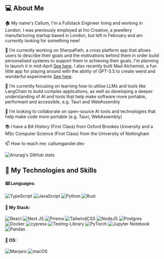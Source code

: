 ## :computer:  About Me
:house: My name's Callum, I'm a Fullstack Engineer living and working in London. I was previously employed at Ino Creative, a jewellery manufacturing startup based in London, but left in February and am currently looking for something new!

🔭 I’m currently working on SherpaPath, a cross platform app that allows users to describe their goals and the motivations behind them in order build personalised systems to support them in achieving their goals. I'm planning to launch it in mid-April [See here](https://sherpapath.app). I also recently built Mad Alchemist, a fun little app for playing around with the ability of GPT-3.5 to create weird and wonderful experiments [See here](https://sherpapath.app).

🌱 I’m currently focusing on learning how to utilise LLMs and tools like LangChain to build complex applications, as well as developing a deeper understanding of AI and tools that help make software more portable, performant and accessible, e.g. Tauri and WebAssembly

👯 I’m looking to collaborate on open-source AI tools and technologies that help make code more portable (e.g. Tauri, WebAssembly)

:books: I have a BA History (First Class) from Oxford Brookes University and a MSc Computer Science (First Class) from the University of Nottingham

📫 How to reach me: callumgander.dev

![Anurag's GitHub stats](https://github-readme-stats.vercel.app/api?username=callum-gander&count_private=true)

## :floppy_disk: My Technologies and Skills

#### :keyboard: Languages:
![TypeScript](https://img.shields.io/badge/typescript-%23007ACC.svg?style=for-the-badge&logo=typescript&logoColor=white)
![JavaScript](https://img.shields.io/badge/javascript-%23323330.svg?style=for-the-badge&logo=javascript&logoColor=%23F7DF1E)
![Python](https://img.shields.io/badge/python-3670A0?style=for-the-badge&logo=python&logoColor=ffdd54)
![Rust](https://img.shields.io/badge/rust-%23000000.svg?style=for-the-badge&logo=rust&logoColor=white)

#### :volcano: My Stack:
![React](https://img.shields.io/badge/react-%2320232a.svg?style=for-the-badge&logo=react&logoColor=%2361DAFB)
![Next JS](https://img.shields.io/badge/Next-black?style=for-the-badge&logo=next.js&logoColor=white)
![Prisma](https://img.shields.io/badge/Prisma-3982CE?style=for-the-badge&logo=Prisma&logoColor=white)
![TailwindCSS](https://img.shields.io/badge/tailwindcss-%2338B2AC.svg?style=for-the-badge&logo=tailwind-css&logoColor=white)
![NodeJS](https://img.shields.io/badge/node.js-6DA55F?style=for-the-badge&logo=node.js&logoColor=white)
![Postgres](https://img.shields.io/badge/postgres-%23316192.svg?style=for-the-badge&logo=postgresql&logoColor=white)
![Docker](https://img.shields.io/badge/docker-%230db7ed.svg?style=for-the-badge&logo=docker&logoColor=white)
![cypress](https://img.shields.io/badge/-cypress-%23E5E5E5?style=for-the-badge&logo=cypress&logoColor=058a5e)
![Testing-Library](https://img.shields.io/badge/-TestingLibrary-%23E33332?style=for-the-badge&logo=testing-library&logoColor=white)
![PyTorch](https://img.shields.io/badge/PyTorch-%23EE4C2C.svg?style=for-the-badge&logo=PyTorch&logoColor=white)
![Jupyter Notebook](https://img.shields.io/badge/jupyter-%23FA0F00.svg?style=for-the-badge&logo=jupyter&logoColor=white)
![Pandas](https://img.shields.io/badge/pandas-%23150458.svg?style=for-the-badge&logo=pandas&logoColor=white)

#### :minidisc: OS:
![Manjaro](https://img.shields.io/badge/Manjaro-35BF5C?style=for-the-badge&logo=Manjaro&logoColor=white)
![macOS](https://img.shields.io/badge/mac%20os-000000?style=for-the-badge&logo=macos&logoColor=F0F0F0)
